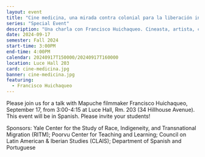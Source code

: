 ```yaml
---
layout: event
title: "Cine medicina, una mirada contra colonial para la liberación indígena"
series: "Special Event"
description: "Una charla con Francisco Huichaqueo. Cineasta, artista, curador y profesor de la Escuela de Artes de la Universidad de Concepción, Chile."
date: 2024-09-17
semester: Fall 2024
start-time: 3:00PM
end-time: 4:00PM
calendar: 20240917T150000/20240917T160000
location: Luce Hall 203
card: cine-medicina.jpg
banner: cine-medicina.jpg
featuring:
  - Francisco Huichaqueo
---
```


Please join us for a talk with Mapuche filmmaker Francisco Huichaqueo, September 17, from 3:00-4:15 at Luce Hall, Rm. 203 (34 Hillhouse Avenue). This event will be in Spanish. Please invite your students!

Sponsors: Yale Center for the Study of Race, Indigeneity, and Transnational Migration (RITM); Poorvu Center for Teaching and Learning; Council on Latin American & Iberian Studies (CLAIS); Department of Spanish and Portuguese
